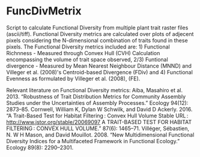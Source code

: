 # FuncDivMetrix

Script to calculate Functional Diversity from multiple plant trait raster files (ascii/tiff). Functional Diversity metrics are calculated over plots of adjecent pixels considering the N-dimensional combination of traits found in these pixels. The Functional Diversity metrics included are: 1) Functional Richnness - Measured through Convex Hull (CVH) Calculation encompassing the volume of trait space observed, 2/3) Funtional divergence - Measured by Mean Nearest Neighbour Distance (MNND) and Villeger et al. (2008)'s Centroid-based Divergence (FDiv) and 4) Functional Evenness as formulated by Villeger et al. (2008), (FE). 

Relevant literature on Functional Diversity metrics: 
Aiba, Masahiro et al. 2013. “Robustness of Trait Distribution Metrics for Community Assembly Studies under the Uncertainties of Assembly Processes.” Ecology 94(12): 2873–85.
Cornwell, William K, Dylan W Schwilk, and David D Ackerly. 2016. “A Trait-Based Test for Habitat Filtering : Convex Hull Volume Stable URL : http://www.jstor.org/stable/20069097 A TRAIT-BASED TEST FOR HABITAT FILTERING : CONVEX HULL VOLUME.” 87(6): 1465–71.
Villéger, Sébastien, N. W H Mason, and David Mouillot. 2008. “New Multidimensional Functional Diversity Indices for a Multifaceted Framework in Functional Ecology.” Ecology 89(8): 2290–2301.



